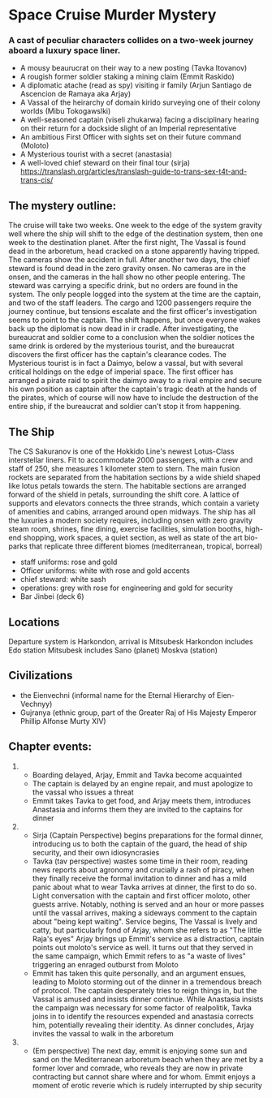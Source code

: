 # Space Cruise Murder Mystery

### A cast of peculiar characters collides on a two-week journey aboard a luxury space liner.

- A mousy beaurucrat on their way to a new posting (Tavka Itovanov)
- A rougish former soldier staking a mining claim (Emmit Raskido)
- A diplomatic atache (read as spy) visiting ir family (Arjun Santiago de Ascencion de Ramaya aka Arjay) 
- A Vassal of the heirarchy of domain kirido surveying one of their colony worlds (Mibu Tokogawslki)
- A well-seasoned captain (viseli zhukarwa) facing a disciplinary hearing on their return for a dockside slight of an Imperial representative 
- An ambitious First Officer with sights set on their future command (Moloto)
- A Mysterious tourist with a secret (anastasia)
- A well-loved chief steward on their final tour (sirja)
https://translash.org/articles/translash-guide-to-trans-sex-t4t-and-trans-cis/

## The mystery outline:

The cruise will take two weeks. One week to the edge of the system gravity well where the ship will shift to the edge of the destination system, then one week to the destination planet. After the first night, The Vassal is found dead in the arboretum, head cracked on a stone apparently having tripped. The cameras show the accident in full. After another two days, the chief steward is found dead in the zero gravity onsen. No cameras are in the onsen, and the cameras in the hall show no other people entering. The steward was carrying a specific drink, but no orders are found in the system. The only people logged into the system at the time are the captain, and two of the staff leaders. The cargo and 1200 passengers require the journey continue, but tensions escalate and the first officer's investigation seems to point to the captain. The shift happens, but once everyone wakes back up the diplomat is now dead in ir cradle. After investigating, the bureaucrat and soldier come to a conclusion when the soldier notices the same drink is ordered by the mysterious tourist, and the bureaucrat discovers the first officer has the captain's clearance codes. The Mysterious tourist is in fact a Daimyo, below a vassal, but with several critical holdings on the edge of imperial space. The first officer has arranged a pirate raid to spirit the daimyo away to a rival empire and secure his own position as captain after the captain's tragic death at the hands of the pirates, which of course will now have to include the destruction of the entire ship, if the bureaucrat and soldier can't stop it from happening.

## The Ship

The CS Sakuranov is one of the Hokkido Line's newest Lotus-Class interstellar liners. Fit to accommodate 2000 passengers, with a crew and staff of 250, she measures 1 kilometer stem to stern. The main fusion rockets are separated from the habitation sections by a wide shield shaped like lotus petals towards the stern. The habitable sections are arranged forward of the shield in petals, surrounding the shift core. A lattice of supports and elevators connects the three strands, which contain a variety of amenities and cabins, arranged around open midways. The ship has all the luxuries a modern society requires, including onsen with zero gravity steam room, shrines, fine dining, exercise facilities, simulation booths, high-end shopping, work spaces, a quiet section, as well as state of the art bio-parks that replicate three different biomes (mediterranean, tropical, borreal)
- staff uniforms: rose and gold
- Officer uniforms: white with rose and gold accents
- chief steward: white sash
- operations: grey with rose for engineering and gold for security
- Bar Jinbei (deck 6)

## Locations

Departure system is Harkondon, arrival is Mitsubesk
Harkondon includes Edo station
Mitsubesk includes Sano (planet) Moskva (station) 

## Civilizations
- the Eienvechni (informal name for the Eternal Hierarchy of Eien-Vechnyy)
- Gujranya (ethnic group, part of the Greater Raj of His Majesty Emperor Phillip Alfonse Murty XIV)

## Chapter events:
1. 
	- Boarding delayed, Arjay, Emmit and Tavka become acquainted
	- The captain is delayed by an engine repair, and must apologize to the vassal who issues a threat
	- Emmit takes Tavka to get food, and Arjay meets them, introduces Anastasia and informs them they are invited to the captains for dinner
2.
	- Sirja (Captain Perspective) begins preparations for the formal dinner, introducing us to both the captain of the guard, the head of ship security, and their own idiosyncrasies
	- Tavka (tav perspective) wastes some time in their room, reading news reports about agronomy and crucially a rash of piracy, when they finally receive the formal invitation to dinner and has a mild panic about what to wear  Tavka arrives at dinner, the first to do so. Light conversation with the captain and first officer moloto, other guests arrive. Notably, nothing is served and an hour or more passes until the vassal arrives, making a sideways comment to the captain about "being kept waiting". Service begins, The Vassal is lively and catty, but particularly fond of Arjay, whom she refers to as "The little Raja's eyes" Arjay brings up Emmit's service as a distraction, captain points out moloto's service as well. It turns out that they served in the same campaign, which Emmit refers to as "a waste of lives" triggering an enraged outburst from Moloto
	- Emmit has taken this quite personally, and an argument ensues, leading to Moloto storming out of the dinner in a tremendous breach of protocol. The captain desperately tries to reign things in, but the Vassal is amused and insists dinner continue. While Anastasia insists the campaign was necessary for some factor of realpolitik, Tavka joins in to identify the resources expended and anastasia corrects him, potentially revealing their identity. As dinner concludes, Arjay invites the vassal to walk in the arboretum
3. 
	- (Em perspective) The next day, emmit is enjoying some sun and sand on the Mediterranean arboretum beach when they are met by a former lover and comrade, who reveals they are now in private contracting but cannot share where and for whom. Emmit enjoys a moment of erotic reverie which is rudely interrupted by ship security 